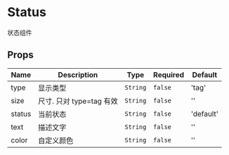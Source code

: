 # Status

状态组件

## Props

<!-- @vuese:Status:props:start -->
|Name|Description|Type|Required|Default|
|---|---|---|---|---|
|type|显示类型|`String`|`false`|'tag'|
|size|尺寸. 只对 type=tag 有效|`String`|`false`|''|
|status|当前状态|`String`|`false`|'default'|
|text|描述文字|`String`|`false`|''|
|color|自定义颜色|`String`|`false`|''|

<!-- @vuese:Status:props:end -->


